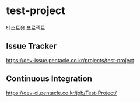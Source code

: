 # test-project
테스트용 프로젝트

## Issue Tracker 
https://dev-issue.pentacle.co.kr/projects/test-project

## Continuous Integration
https://dev-ci.pentacle.co.kr/job/Test-Project/



